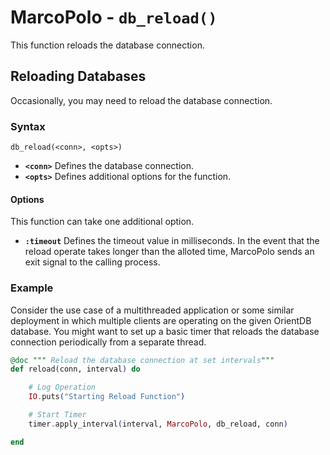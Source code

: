 
# MarcoPolo - `db_reload()`

This function reloads the database connection.

## Reloading Databases

Occasionally, you may need to reload the database connection.

### Syntax

```
db_reload(<conn>, <opts>)
```

- **`<conn>`** Defines the database connection.
- **`<opts>`** Defines additional options for the function.

#### Options

This function can take one additional option.

- **`:timeout`** Defines the timeout value in milliseconds.  In the event that the reload operate takes longer than the alloted time, MarcoPolo sends an exit signal to the calling process.

### Example

Consider the use case of a multithreaded application or some similar deployment in which multiple clients are operating on the given OrientDB database.  You might want to set up a basic timer that reloads the database connection periodically from a separate thread.

```elixir
@doc """ Reload the database connection at set intervals"""
def reload(conn, interval) do

	# Log Operation
	IO.puts("Starting Reload Function")

	# Start Timer
	timer.apply_interval(interval, MarcoPolo, db_reload, conn)

end
```

